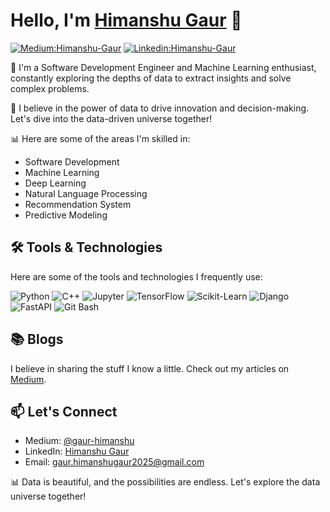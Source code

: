 # Hello, I'm [Himanshu Gaur](https://gaur2025.github.io/himanshugaur/) 👋

[![Medium:Himanshu-Gaur](https://img.shields.io/badge/Medium-%23000000.svg?style=flat-square&logo=medium&logoColor=white)](https://medium.com/@gaur-himanshu)
[![Linkedin:Himanshu-Gaur](https://img.shields.io/badge/-HimanshuGaur-blue?style=flat-square&logo=Linkedin&logoColor=white&link=https://www.linkedin.com/in/gaur/)](https://www.linkedin.com/in/gaur/)

🌟 I'm a Software Development Engineer and Machine Learning enthusiast, constantly exploring the depths of data to extract insights and solve complex problems.

🧠 I believe in the power of data to drive innovation and decision-making. Let's dive into the data-driven universe together!

📊 Here are some of the areas I'm skilled in:

- Software Development
- Machine Learning
- Deep Learning
- Natural Language Processing
- Recommendation System
- Predictive Modeling

## 🛠️ Tools & Technologies
Here are some of the tools and technologies I frequently use:

![Python](https://img.shields.io/badge/Python-%2314354C.svg?style=flat-square&logo=python&logoColor=white)
![C++](https://img.shields.io/badge/C%2B%2B-%2300599C.svg?style=flat-square&logo=c%2B%2B&logoColor=white)
![Jupyter](https://img.shields.io/badge/Jupyter-%23F37626.svg?style=flat-square&logo=jupyter&logoColor=white)
![TensorFlow](https://img.shields.io/badge/TensorFlow-%23FF6F00.svg?style=flat-square&logo=tensorflow&logoColor=white)
![Scikit-Learn](https://img.shields.io/badge/Scikit_Learn-%23F7931E.svg?style=flat-square&logo=scikit-learn&logoColor=white)
![Django](https://img.shields.io/badge/Django-%23092E20.svg?style=flat-square&logo=django&logoColor=white)
![FastAPI](https://img.shields.io/badge/FastAPI-%23007ACC.svg?style=flat-square&logo=fastapi&logoColor=white)
![Git Bash](https://img.shields.io/badge/Git%20Bash-%23F05032.svg?style=flat-square&logo=git&logoColor=white)


## 📚 Blogs
I believe in sharing the stuff I know a little. Check out my articles on [Medium](https://medium.com/@gaur-himanshu).

## 📫 Let's Connect
- Medium: [@gaur-himanshu](https://medium.com/@gaur-himanshu)
- LinkedIn: [Himanshu Gaur](https://www.linkedin.com/in/gaur/)
- Email: [gaur.himanshugaur2025@gmail.com](mailto:gaur.himanshugaur2025@gmail.com)

📊 Data is beautiful, and the possibilities are endless. Let's explore the data universe together!
